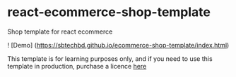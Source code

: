 # react-ecommerce-shop-template
Shop template for react ecommerce 

! [Demo] (https://sbtechbd.github.io/ecommerce-shop-template/index.html)

This template is for learning purposes only, and if you need to use this template in production, purchase a licence [here](https://themeforest.net/item/tmart-minimal-ecommerce-html5-template/21036596)
